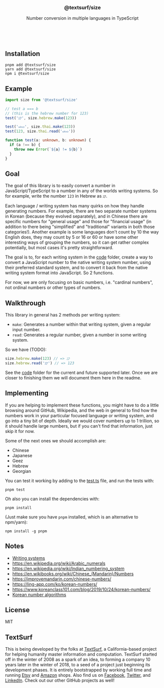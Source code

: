 <br/>
<br/>
<br/>
<br/>
<br/>
<br/>
<br/>

<h3 align='center'>@textsurf/size</h3>
<p align='center'>
  Number conversion in multiple languages in TypeScript
</p>

<br/>
<br/>
<br/>

## Installation

```
pnpm add @textsurf/size
yarn add @textsurf/size
npm i @textsurf/size
```

## Example

```ts
import size from '@textsurf/size'

// test a === b
// (this is the hebrew number for 123)
test('קג', size.hebrew.make(123))

test('๑๒๓', size.thai.make(123))
test(123, size.thai.read('๑๒๓'))

function test(a: unknown, b: unknown) {
  if (a !== b) {
    throw new Error(`${a} != ${b}`)
  }
}
```

## Goal

The goal of this library is to easily convert a number in
JavaScript/TypeScript to a number in any of the worlds writing systems.
So for example, write the number `123` in Hebrew as `קג`.

Each language / writing system has many quirks on how they handle
generating numbers. For example, there are two separate number systems
in Korean (because they evolved separately), and in Chinese there are
specific numbers for "general usage" and those for "financial usage" (in
addition to there being "simplified" and "traditional" variants in both
those categories!). Another example is some languages don't count by 10
the way English does, they may count by 5 or 16 or 60 or have some other
interesting ways of grouping the numbers, so it can get rather complex
potentially, but most cases it's pretty straightforward.

The goal is to, for each writing system in the
[code](https://github.com/textsurf/size.js/tree/make/code) folder,
create a way to convert a JavaScript number to the native writing system
number, using their preferred standard system, and to convert it back
from the native writing system format into JavaScript. So 2 functions.

For now, we are only focusing on basic numbers, i.e. "cardinal numbers",
not ordinal numbers or other types of numbers.

## Walkthrough

This library in general has 2 methods per writing system:

- `make`: Generates a number within that writing system, given a regular
  input number.
- `read`: Generates a regular number, given a number in some writing
  system.

So we have (TODO):

```ts
size.hebrew.make(123) // => קג
size.hebrew.read('קג') // => 123
```

See the [code](https://github.com/textsurf/size.js/tree/make/code)
folder for the current and future supported later. Once we are closer to
finishing them we will document them here in the readme.

## Implementing

If you are helping to implement these functions, you might have to do a
little browsing around GitHub, Wikipedia, and the web in general to find
how the numbers work in your particular focused language or writing
system, and go into a tiny bit of depth. Ideally we would cover numbers
up to 1 trillion, so it should handle large numbers, but if you can't
find that information, just skip it for now.

Some of the next ones we should accomplish are:

- Chinese
- Japanese
- Geez
- Hebrew
- Georgian

You can test it working by adding to the
[test.ts](https://github.com/textsurf/size.js/blob/make/test.ts) file,
and run the tests with:

```
pnpm test
```

Oh also you can install the dependencies with:

```
pnpm install
```

(Just make sure you have `pnpm` installed, which is an alternative to
npm/yarn):

```
npm install -g pnpm
```

## Notes

- [Writing systems](https://en.wikipedia.org/wiki/List_of_writing_systems)
- https://en.wikipedia.org/wiki/Arabic_numerals
- https://en.wikipedia.org/wiki/Indian_numbering_system
- https://en.wikibooks.org/wiki/Chinese_(Mandarin)/Numbers
- https://improvemandarin.com/chinese-numbers/
- https://ling-app.com/ko/korean-numbers/
- https://www.koreanclass101.com/blog/2019/10/24/korean-numbers/
- [Korean number algorithms](https://github.com/AdamDavisDeveloper/learn-korean-numbers/blob/master/app.js)

## License

MIT

## TextSurf

This is being developed by the folks at [TextSurf](https://text.surf), a
California-based project for helping humanity master information and
computation. TextSurf started off in the winter of 2008 as a spark of an
idea, to forming a company 10 years later in the winter of 2018, to a
seed of a project just beginning its development phases. It is entirely
bootstrapped by working full time and running
[Etsy](https://etsy.com/shop/textsurf) and
[Amazon](https://www.amazon.com/s?rh=p_27%3AMount+Build) shops. Also
find us on [Facebook](https://www.facebook.com/textsurf),
[Twitter](https://twitter.com/textsurf), and
[LinkedIn](https://www.linkedin.com/company/textsurf). Check out our
other GitHub projects as well!
